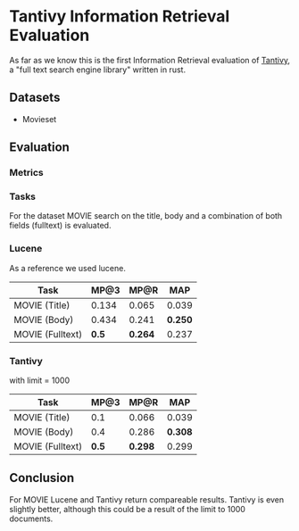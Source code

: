 # Tantivy Information Retrieval Evaluation

As far as we know this is the first Information Retrieval evaluation of [Tantivy](https://github.com/tantivy-search/tantivy), a "full text search engine library" written in rust.

## Datasets

* Movieset

## Evaluation

### Metrics

### Tasks

For the dataset MOVIE search on the title, body and a combination of both fields (fulltext) is evaluated.

### Lucene

As a reference we used lucene.

| Task               | MP@3    | MP@R       | MAP      |
|--------------------|---------|------------|----------|
| MOVIE (Title)      | 0.134   | 0.065      | 0.039    |
| MOVIE (Body)       | 0.434   | 0.241      | **0.250**|
| MOVIE (Fulltext)   | **0.5** | **0.264**  | 0.237    |

### Tantivy

with limit = 1000

| Task               | MP@3    | MP@R       | MAP      |
|--------------------|---------|------------|----------|
| MOVIE (Title)      | 0.1     | 0.066      | 0.039    |
| MOVIE (Body)       | 0.4     | 0.286      | **0.308**|
| MOVIE (Fulltext)   | **0.5** | **0.298**  | 0.299    |

## Conclusion

For MOVIE Lucene and Tantivy return compareable results. Tantivy is even slightly better, although this could be a result of the limit to 1000 documents.

